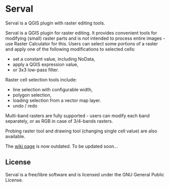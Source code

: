 # Serval

Serval is a QGIS plugin with raster editing tools.

Serval is a QGIS plugin for raster editing. 
It provides convenient tools for modifying (small) raster parts and is _not_ intended to process entire images - 
use Raster Calculator for this.
Users can select some portions of a raster and apply one of the following modifications to selected cells:
* set a constant value, including NoData,
* apply a QGIS expression value,
* or 3x3 low-pass filter.

Raster cell selection tools include:
* line selection with configurable width,
* polygon selection,
* loading selection from a vector map layer.
* undo / redo

Multi-band rasters are fully supported - users can modify each band separately, or as RGB in case of 3/4-bands rasters.

Probing raster tool and drawing tool (changing single cell value) are also available.

The [wiki page](https://github.com/erpas/serval/wiki) is now outdated. To be updated soon...

## License

Serval is a free/libre software and is licensed under the GNU General Public License.
